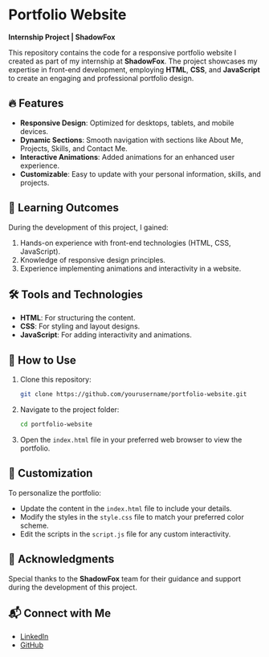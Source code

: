 # Portfolio Website  
**Internship Project | ShadowFox**  

This repository contains the code for a responsive portfolio website I created as part of my internship at **ShadowFox**. The project showcases my expertise in front-end development, employing **HTML**, **CSS**, and **JavaScript** to create an engaging and professional portfolio design.  

## 🔥 Features  
- **Responsive Design**: Optimized for desktops, tablets, and mobile devices.  
- **Dynamic Sections**: Smooth navigation with sections like About Me, Projects, Skills, and Contact Me.  
- **Interactive Animations**: Added animations for an enhanced user experience.  
- **Customizable**: Easy to update with your personal information, skills, and projects.  

## 🌟 Learning Outcomes  
During the development of this project, I gained:  
1. Hands-on experience with front-end technologies (HTML, CSS, JavaScript).  
2. Knowledge of responsive design principles.  
3. Experience implementing animations and interactivity in a website.  

## 🛠️ Tools and Technologies  
- **HTML**: For structuring the content.  
- **CSS**: For styling and layout designs.  
- **JavaScript**: For adding interactivity and animations.  

## 🚀 How to Use  
1. Clone this repository:  
   ```bash  
   git clone https://github.com/yourusername/portfolio-website.git  
   ```  
2. Navigate to the project folder:  
   ```bash  
   cd portfolio-website  
   ```  
3. Open the `index.html` file in your preferred web browser to view the portfolio.  


## 📝 Customization  
To personalize the portfolio:  
- Update the content in the `index.html` file to include your details.  
- Modify the styles in the `style.css` file to match your preferred color scheme.  
- Edit the scripts in the `script.js` file for any custom interactivity.  


## 🙌 Acknowledgments  
Special thanks to the **ShadowFox** team for their guidance and support during the development of this project.  

## 📬 Connect with Me  
- [LinkedIn](https://www.linkedin.com/in/gunawanth-bollu-45725525b/)  
- [GitHub](https://github.com/gunanjr)  

